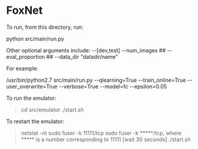 # FoxNet

To run, from this directory, run:

python src/main/run.py

Other optional arguments include:
--[dev,test]
--num_images ##
--eval_proportion ##
--data_dir "datadir/name"


For example:

/usr/bin/python2.7 src/main/run.py
--qlearning=True
--train_online=True
--user_overwrite=True
--verbose=True
--model=fc
--epsilon=0.05


To run the emulator:
> cd src/emulator
> ./start.sh



To restart the emulator:
> netstat -nt
> sudo fuser -k 11111/tcp
> sudo fuser -k *****/tcp, where ***** is a number corresponding to 11111
[wait 30 seconds]
> ./start.sh